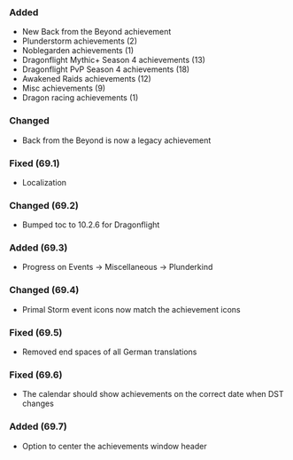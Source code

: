 ### Added
- New Back from the Beyond achievement
- Plunderstorm achievements (2)
- Noblegarden achievements (1)
- Dragonflight Mythic+ Season 4 achievements (13)
- Dragonflight PvP Season 4 achievements (18)
- Awakened Raids achievements (12)
- Misc achievements (9)
- Dragon racing achievements (1)

### Changed
- Back from the Beyond is now a legacy achievement

### Fixed (69.1)
- Localization

### Changed (69.2)
- Bumped toc to 10.2.6 for Dragonflight

### Added (69.3)
- Progress on Events -> Miscellaneous -> Plunderkind

### Changed (69.4)
- Primal Storm event icons now match the achievement icons

### Fixed (69.5)
- Removed end spaces of all German translations

### Fixed (69.6)
- The calendar should show achievements on the correct date when DST changes

### Added (69.7)
- Option to center the achievements window header
